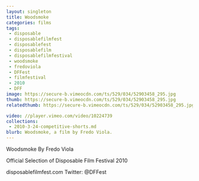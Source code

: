 ```yaml
---
layout: singleton
title: Woodsmoke
categories: films
tags:
 - disposable
 - disposablefilmfest
 - disposablefest
 - disposablefilm
 - disposablefilmfestival
 - woodsmoke
 - fredoviola
 - DFFest
 - filmfestival
 - 2010
 - DFF
image: https://secure-b.vimeocdn.com/ts/529/034/52903458_295.jpg
thumb: https://secure-b.vimeocdn.com/ts/529/034/52903458_295.jpg
relatedthumb: https://secure-b.vimeocdn.com/ts/529/034/52903458_295.jpg

video: //player.vimeo.com/video/10224739
collections:
 - 2010-3-24-competitive-shorts.md
blurb: Woodsmoke, a film by Fredo Viola.
---
```


Woodsmoke
By Fredo Viola

Official Selection of Disposable Film Festival 2010

disposablefilmfest.com
Twitter: @DFFest